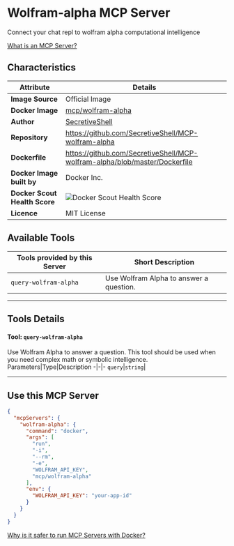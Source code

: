 # Wolfram-alpha MCP Server

Connect your chat repl to wolfram alpha computational intelligence

[What is an MCP Server?](https://www.anthropic.com/news/model-context-protocol)

## Characteristics
Attribute|Details|
|-|-|
**Image Source**|Official Image
**Docker Image**|[mcp/wolfram-alpha](https://hub.docker.com/repository/docker/mcp/wolfram-alpha)
**Author**|[SecretiveShell](https://github.com/SecretiveShell)
**Repository**|https://github.com/SecretiveShell/MCP-wolfram-alpha
**Dockerfile**|https://github.com/SecretiveShell/MCP-wolfram-alpha/blob/master/Dockerfile
**Docker Image built by**|Docker Inc.
**Docker Scout Health Score**| ![Docker Scout Health Score](https://api.scout.docker.com/v1/policy/insights/org-image-score/badge/mcp/wolfram-alpha)
**Licence**|MIT License

## Available Tools
Tools provided by this Server|Short Description
-|-
`query-wolfram-alpha`|Use Wolfram Alpha to answer a question.|

---
## Tools Details

#### Tool: **`query-wolfram-alpha`**
Use Wolfram Alpha to answer a question. This tool should be used when you need complex math or symbolic intelligence.
Parameters|Type|Description
-|-|-
`query`|`string`|

---
## Use this MCP Server

```json
{
  "mcpServers": {
    "wolfram-alpha": {
      "command": "docker",
      "args": [
        "run",
        "-i",
        "--rm",
        "-e",
        "WOLFRAM_API_KEY",
        "mcp/wolfram-alpha"
      ],
      "env": {
        "WOLFRAM_API_KEY": "your-app-id"
      }
    }
  }
}
```

[Why is it safer to run MCP Servers with Docker?](https://www.docker.com/blog/the-model-context-protocol-simplifying-building-ai-apps-with-anthropic-claude-desktop-and-docker/)
